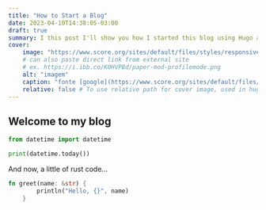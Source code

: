 ```yaml
---
title: "How to Start a Blog"
date: 2023-04-10T14:38:05-03:00
draft: true
summary: I this post I'll show you how I started this blog using Hugo and Neovim.
cover:
    image: "https://www.score.org/sites/default/files/styles/responsive_16_9_1000w/public/AdobeStock_339685570_blogging%20C.jpeg"
    # can also paste direct link from external site
    # ex. https://i.ibb.co/K0HVPBd/paper-mod-profilemode.png
    alt: "imagem"
    caption: "fonte [google](https://www.score.org/sites/default/files/styles/responsive_16_9_1000w/public/AdobeStock_339685570_blogging%20C.jpeg)"
    relative: false # To use relative path for cover image, used in hugo Page-bundles
---
```


## Welcome to my blog


```python
from datetime import datetime

print(datetime.today())
```

And now, a little of rust code...

```rust
fn greet(name: &str) {
        println("Hello, {}", name)
    }
``` 
